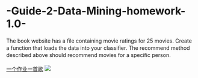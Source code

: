 # -Guide-2-Data-Mining-homework-1.0-
The book website has a ﬁle containing movie ratings for 25 movies. Create a function that loads the data into your classiﬁer. The recommend method described above should recommend movies for a speciﬁc person. <br><br>
[一个作业一首歌](http://music.163.com/#/song?id=86611 "卖假货的学长推荐，点了不后悔，哈哈！")
![](http://i0.hdslb.com/bfs/archive/84d49fbb7fec2432f99ebef8bbaecc3a6381471d.jpg)
